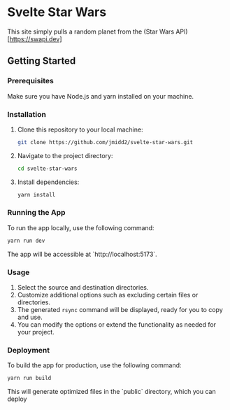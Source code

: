 # Svelte Star Wars

This site simply pulls a random planet from the (Star Wars API)[https://swapi.dev]

## Getting Started

### Prerequisites

Make sure you have Node.js and yarn installed on your machine.

### Installation

1. Clone this repository to your local machine:

   ```bash
   git clone https://github.com/jmidd2/svelte-star-wars.git
   ```

2. Navigate to the project directory:

   ```bash
   cd svelte-star-wars
   ```

3. Install dependencies:

   ```bash
   yarn install
   ```

### Running the App

To run the app locally, use the following command:

```bash
yarn run dev
```

The app will be accessible at \`http://localhost:5173\`.

### Usage

1. Select the source and destination directories.
2. Customize additional options such as excluding certain files or directories.
3. The generated `rsync` command will be displayed, ready for you to copy and use.
4. You can modify the options or extend the functionality as needed for your project.

### Deployment

To build the app for production, use the following command:

```bash
yarn run build
```

This will generate optimized files in the \`public\` directory, which you can deploy
